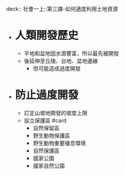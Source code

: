 deck:: 社會一上::第三課-如何適度利用土地資源

- # 人類開發歷史
	- 平地和盆地因水源豐富，所以最先被開發
	- 後延伸至丘陵、台地、盆地邊緣
		- 但可能造成過度開發
- # 防止過度開發
	- 訂定山坡地開發的坡度上限
	- 設立保護區 #card
		- 自然保留區
		- 野生動物保護區
		- 野生動物重要棲息環境
		- 自然保護區
		- 國家公園
		- 國家自然公園